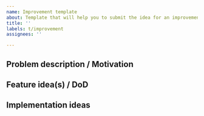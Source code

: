 ```yaml
---
name: Improvement template
about: Template that will help you to submit the idea for an improvement to the code base.
title: ''
labels: t/improvement
assignees: ''

---
```


## Problem description / Motivation

<!--
Improvement are for when something isn't a bug (because there's nothing
*unexpected* per se), but there's still room for improvement. In contrast to
feature requests this is less customer facting but more of an internal cleanup
or improvement.

This area is the most important part! Sometimes we think one solution is best,
but gradually realize that another is simpler. This is only possible if the
problem description is clear about what is *actually* required.
-->

## Feature idea(s) / DoD

<!--
DoD = "definition of done".

Put any ideas you have for what changes need to be done for the improvement
to be complete.
-->

## Implementation ideas

<!--
If you have ideas about how the improvement could be implemented, please share!

If not, feel free to remove this section.
-->
